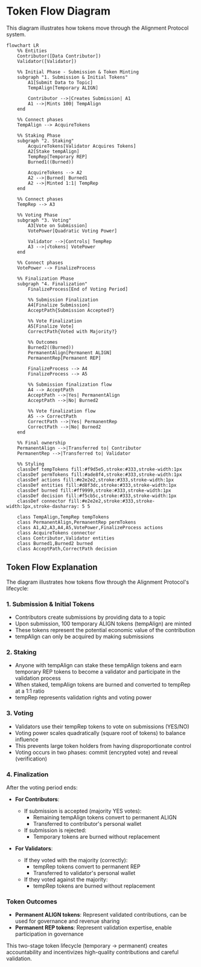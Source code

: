 # Token Flow Diagram

This diagram illustrates how tokens move through the Alignment Protocol system.

```mermaid
flowchart LR
    %% Entities
    Contributor([Data Contributor])
    Validator([Validator])
    
    %% Initial Phase - Submission & Token Minting
    subgraph "1. Submission & Initial Tokens"
        A1[Submit Data to Topic]
        TempAlign[Temporary ALIGN]
        
        Contributor -->|Creates Submission| A1
        A1 -->|Mints 100| TempAlign
    end
    
    %% Connect phases
    TempAlign --> AcquireTokens
    
    %% Staking Phase
    subgraph "2. Staking"
        AcquireTokens[Validator Acquires Tokens]
        A2[Stake tempAlign]
        TempRep[Temporary REP]
        Burned1((Burned))
        
        AcquireTokens --> A2
        A2 -->|Burned| Burned1
        A2 -->|Minted 1:1| TempRep
    end
    
    %% Connect phases
    TempRep --> A3
    
    %% Voting Phase
    subgraph "3. Voting"
        A3[Vote on Submission]
        VotePower[Quadratic Voting Power]
        
        Validator -->|Controls| TempRep
        A3 -->|√tokens| VotePower
    end
    
    %% Connect phases
    VotePower --> FinalizeProcess
    
    %% Finalization Phase
    subgraph "4. Finalization"
        FinalizeProcess[End of Voting Period]
        
        %% Submission Finalization
        A4[Finalize Submission]
        AcceptPath{Submission Accepted?}
        
        %% Vote Finalization
        A5[Finalize Vote]
        CorrectPath{Voted with Majority?}
        
        %% Outcomes
        Burned2((Burned))
        PermanentAlign[Permanent ALIGN]
        PermanentRep[Permanent REP]
        
        FinalizeProcess --> A4
        FinalizeProcess --> A5
        
        %% Submission finalization flow
        A4 --> AcceptPath
        AcceptPath -->|Yes| PermanentAlign
        AcceptPath -->|No| Burned2
        
        %% Vote finalization flow
        A5 --> CorrectPath
        CorrectPath -->|Yes| PermanentRep
        CorrectPath -->|No| Burned2
    end
    
    %% Final ownership
    PermanentAlign -->|Transferred to| Contributor
    PermanentRep -->|Transferred to| Validator
    
    %% Styling
    classDef tempTokens fill:#f9d5e5,stroke:#333,stroke-width:1px
    classDef permTokens fill:#ade8f4,stroke:#333,stroke-width:1px
    classDef actions fill:#e2e2e2,stroke:#333,stroke-width:1px
    classDef entities fill:#d8f3dc,stroke:#333,stroke-width:1px
    classDef burned fill:#ff9999,stroke:#333,stroke-width:1px
    classDef decision fill:#f5cb5c,stroke:#333,stroke-width:1px
    classDef connector fill:#e2e2e2,stroke:#333,stroke-width:1px,stroke-dasharray: 5 5
    
    class TempAlign,TempRep tempTokens
    class PermanentAlign,PermanentRep permTokens
    class A1,A2,A3,A4,A5,VotePower,FinalizeProcess actions
    class AcquireTokens connector
    class Contributor,Validator entities
    class Burned1,Burned2 burned
    class AcceptPath,CorrectPath decision
```

## Token Flow Explanation

The diagram illustrates how tokens flow through the Alignment Protocol's lifecycle:

### 1. Submission & Initial Tokens
- Contributors create submissions by providing data to a topic
- Upon submission, 100 temporary ALIGN tokens (tempAlign) are minted
- These tokens represent the potential economic value of the contribution
- tempAlign can only be acquired by making submissions

### 2. Staking
- Anyone with tempAlign can stake these tempAlign tokens and earn temporary REP tokens to become a validator and participate in the validation process
- When staked, tempAlign tokens are burned and converted to tempRep at a 1:1 ratio
- tempRep represents validation rights and voting power

### 3. Voting
- Validators use their tempRep tokens to vote on submissions (YES/NO)
- Voting power scales quadratically (square root of tokens) to balance influence
- This prevents large token holders from having disproportionate control
- Voting occurs in two phases: commit (encrypted vote) and reveal (verification)

### 4. Finalization
After the voting period ends:

- **For Contributors**:
  - If submission is accepted (majority YES votes): 
    - Remaining tempAlign tokens convert to permanent ALIGN
    - Transferred to contributor's personal wallet
  - If submission is rejected: 
    - Temporary tokens are burned without replacement

- **For Validators**:
  - If they voted with the majority (correctly): 
    - tempRep tokens convert to permanent REP
    - Transferred to validator's personal wallet
  - If they voted against the majority: 
    - tempRep tokens are burned without replacement

### Token Outcomes
- **Permanent ALIGN tokens**: Represent validated contributions, can be used for governance and revenue sharing
- **Permanent REP tokens**: Represent validation expertise, enable participation in governance

This two-stage token lifecycle (temporary → permanent) creates accountability and incentivizes high-quality contributions and careful validation.